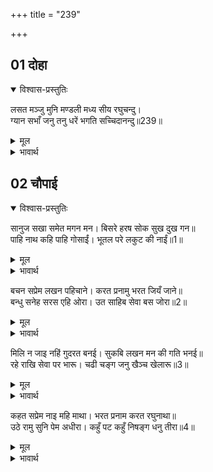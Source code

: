 +++
title = "239"

+++


## 01 दोहा
<details open><summary>विश्वास-प्रस्तुतिः</summary>

लसत मञ्जु मुनि मण्डली मध्य सीय रघुचन्दु।  
ग्यान सभाँ जनु तनु धरें भगति सच्चिदानन्दु॥239॥  
</details>
<details><summary>मूल</summary>

लसत मञ्जु मुनि मण्डली मध्य सीय रघुचन्दु।  
ग्यान सभाँ जनु तनु धरें भगति सच्चिदानन्दु॥239॥  
</details>

<details><summary>भावार्थ</summary>

सुन्दर मुनि मण्डली के बीच में सीताजी और रघुकुलचन्द्र श्री रामचन्द्रजी ऐसे सुशोभित हो रहे हैं मानो ज्ञान की सभा में साक्षात्‌ भक्ति और सच्चिदानन्द शरीर धारण करके विराजमान हैं॥239॥  
</details>





## 02 चौपाई
<details open><summary>विश्वास-प्रस्तुतिः</summary>

सानुज सखा समेत मगन मन। बिसरे हरष सोक सुख दुख गन॥  
पाहि नाथ कहि पाहि गोसाईं। भूतल परे लकुट की नाईं॥1॥  
</details>
<details><summary>मूल</summary>

सानुज सखा समेत मगन मन। बिसरे हरष सोक सुख दुख गन॥  
पाहि नाथ कहि पाहि गोसाईं। भूतल परे लकुट की नाईं॥1॥  
</details>

<details><summary>भावार्थ</summary>

छोटे भाई शत्रुघ्न और सखा निषादराज समेत भरतजी का मन (प्रेम में) मग्न हो रहा है। हर्ष-शोक, सुख-दुःख आदि सब भूल गए। हे नाथ! रक्षा कीजिए, हे गुसाईं! रक्षा कीजिए' ऐसा कहकर वे पृथ्वी पर दण्ड की तरह गिर पडे॥1॥  
</details>

बचन सप्रेम लखन पहिचाने। करत प्रनामु भरत जियँ जाने॥  
बन्धु सनेह सरस एहि ओरा। उत साहिब सेवा बस जोरा॥2॥  

<details><summary>मूल</summary>

बचन सप्रेम लखन पहिचाने। करत प्रनामु भरत जियँ जाने॥  
बन्धु सनेह सरस एहि ओरा। उत साहिब सेवा बस जोरा॥2॥  
</details>

<details><summary>भावार्थ</summary>

प्रेमभरे वचनों से लक्ष्मणजी ने पहचान लिया और मन में जान लिया कि भरतजी प्रणाम कर रहे हैं। (वे श्री रामजी की ओर मुँह किए खडे थे, भरतजी पीठ पीछे थे, इससे उन्होन्ने देखा नहीं।) अब इस ओर तो भाई भरतजी का सरस प्रेम और उधर स्वामी श्री रामचन्द्रजी की सेवा की प्रबल परवशता॥2॥  
</details>

मिलि न जाइ नहिं गुदरत बनई। सुकबि लखन मन की गति भनई॥  
रहे राखि सेवा पर भारू। चढी चङ्ग जनु खैञ्च खेलारू॥3॥  

<details><summary>मूल</summary>

मिलि न जाइ नहिं गुदरत बनई। सुकबि लखन मन की गति भनई॥  
रहे राखि सेवा पर भारू। चढी चङ्ग जनु खैञ्च खेलारू॥3॥  
</details>

<details><summary>भावार्थ</summary>

न तो (क्षणभर के लिए भी सेवा से पृथक होकर) मिलते ही बनता है और न (प्रेमवश) छोडते (उपेक्षा करते) ही। कोई श्रेष्ठ कवि ही लक्ष्मणजी के चित्त की इस गति (दुविधा) का वर्णन कर सकता है। वे सेवा पर भार रखकर रह गए (सेवा को ही विशेष महत्वपूर्ण समझकर उसी में लगे रहे) मानो चढी हुई पतङ्ग को खिलाडी (पतङ्ग उडाने वाला) खीञ्च रहा हो॥3॥  
</details>

कहत सप्रेम नाइ महि माथा। भरत प्रनाम करत रघुनाथा॥  
उठे रामु सुनि पेम अधीरा। कहुँ पट कहुँ निषङ्ग धनु तीरा॥4॥  

<details><summary>मूल</summary>

कहत सप्रेम नाइ महि माथा। भरत प्रनाम करत रघुनाथा॥  
उठे रामु सुनि पेम अधीरा। कहुँ पट कहुँ निषङ्ग धनु तीरा॥4॥  
</details>

<details><summary>भावार्थ</summary>

लक्ष्मणजी ने प्रेम सहित पृथ्वी पर मस्तक नवाकर कहा- हे रघुनाथजी! भरतजी प्रणाम कर रहे हैं। यह सुनते ही श्री रघुनाथजी प्रेम में अधीर होकर उठे। कहीं वस्त्र गिरा, कहीं तरकस, कहीं धनुष और कहीं बाण॥4॥  
</details>
